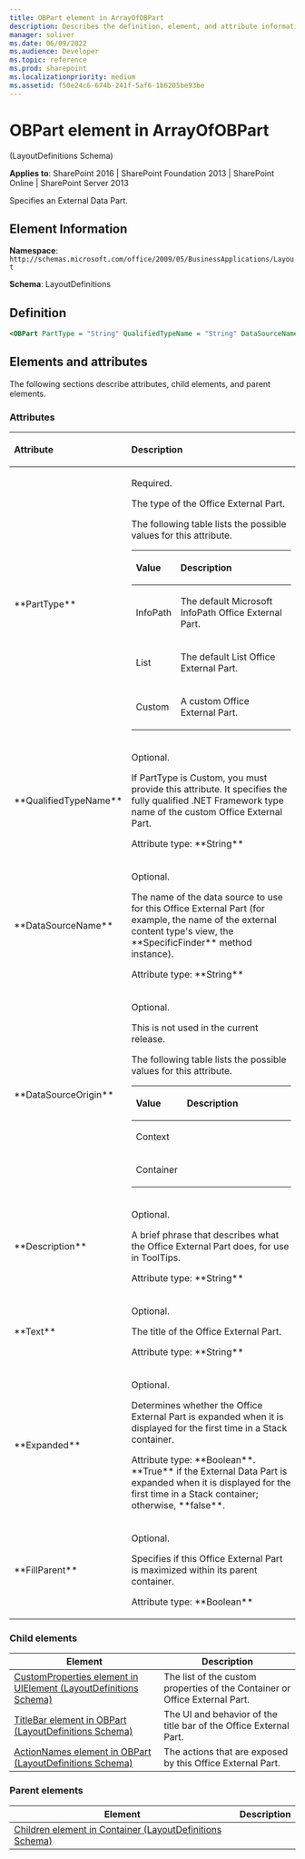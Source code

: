 ```yaml
---
title: OBPart element in ArrayOfOBPart
description: Describes the definition, element, and attribute information for the OBPart element in ArrayOfOBPart, which specifies an External Data Part.
manager: soliver
ms.date: 06/09/2022
ms.audience: Developer
ms.topic: reference
ms.prod: sharepoint
ms.localizationpriority: medium
ms.assetid: f50e24c6-674b-241f-5af6-1b6205be93be
---
```


# OBPart element in ArrayOfOBPart 

(LayoutDefinitions Schema)

**Applies to**: SharePoint 2016 | SharePoint Foundation 2013 | SharePoint Online | SharePoint Server 2013

Specifies an External Data Part.

## Element Information

**Namespace**: `http://schemas.microsoft.com/office/2009/05/BusinessApplications/Layout`

**Schema**: LayoutDefinitions

## Definition

```XML
<OBPart PartType = "String" QualifiedTypeName = "String" DataSourceName = "String" DataSourceOrigin = "String" Description = "String" Text = "String" Expanded = "Boolean" FillParent = "Boolean"> </OBPart>
```

## Elements and attributes

The following sections describe attributes, child elements, and parent elements.

### Attributes

<table>
<colgroup>
<col width="20%" />
<col width="80%" />
</colgroup>
<thead>
<tr class="header">
<th align="left"><p>Attribute</p></th>
<th align="left"><p>Description</p></th>
</tr>
</thead>
<tbody>
<tr class="odd">
<td align="left"><p>**PartType**</p></td>
<td align="left"><p>Required.</p>
<p>The type of the Office External Part.</p>
<p>The following table lists the possible values for this attribute.</p>
<div class="tableSection">
<table>
<colgroup>
<col width="20%" />
<col width="80%" />
</colgroup>
<thead>
<tr class="header">
<th align="left"><p>Value</p></th>
<th align="left"><p>Description</p></th>
</tr>
</thead>
<tbody>
<tr class="odd">
<td align="left"><p>InfoPath</p></td>
<td align="left"><p>The default Microsoft InfoPath Office External Part.</p></td>
</tr>
<tr class="even">
<td align="left"><p>List</p></td>
<td align="left"><p>The default List Office External Part.</p></td>
</tr>
<tr class="odd">
<td align="left"><p>Custom</p></td>
<td align="left"><p>A custom Office External Part.</p></td>
</tr>
</tbody>
</table>
</div></td>
</tr>
<tr class="even">
<td align="left"><p>**QualifiedTypeName**</p></td>
<td align="left"><p>Optional.</p>
<p>If PartType is Custom, you must provide this attribute. It specifies the fully qualified .NET Framework type name of the custom Office External Part.</p>
<p>Attribute type: **String**</p></td>
</tr>
<tr class="odd">
<td align="left"><p>**DataSourceName**</p></td>
<td align="left"><p>Optional.</p>
<p>The name of the data source to use for this Office External Part (for example, the name of the external content type's view, the **SpecificFinder** method instance).</p>
<p>Attribute type: **String**</p></td>
</tr>
<tr class="even">
<td align="left"><p>**DataSourceOrigin**</p></td>
<td align="left"><p>Optional.</p>
<p>This is not used in the current release.</p>
<p>The following table lists the possible values for this attribute.</p>
<div class="tableSection">
<table>
<colgroup>
<col width="20%" />
<col width="80%" />
</colgroup>
<thead>
<tr class="header">
<th align="left"><p>Value</p></th>
<th align="left"><p>Description</p></th>
</tr>
</thead>
<tbody>
<tr class="odd">
<td align="left"><p>Context</p></td>
<td align="left"></td>
</tr>
<tr class="even">
<td align="left"><p>Container</p></td>
<td align="left"></td>
</tr>
</tbody>
</table>
</div></td>
</tr>
<tr class="odd">
<td align="left"><p>**Description**</p></td>
<td align="left"><p>Optional.</p>
<p>A brief phrase that describes what the Office External Part does, for use in ToolTips.</p>
<p>Attribute type: **String**</p></td>
</tr>
<tr class="even">
<td align="left"><p>**Text**</p></td>
<td align="left"><p>Optional.</p>
<p>The title of the Office External Part.</p>
<p>Attribute type: **String**</p></td>
</tr>
<tr class="odd">
<td align="left"><p>**Expanded**</p></td>
<td align="left"><p>Optional.</p>
<p>Determines whether the Office External Part is expanded when it is displayed for the first time in a Stack container.</p>
<p>Attribute type: **Boolean**. **True** if the External Data Part is expanded when it is displayed for the first time in a Stack container; otherwise, **false**.</p></td>
</tr>
<tr class="even">
<td align="left"><p>**FillParent**</p></td>
<td align="left"><p>Optional.</p>
<p>Specifies if this Office External Part is maximized within its parent container.</p>
<p>Attribute type: **Boolean**</p></td>
</tr>
</tbody>
</table>

### Child elements

|Element|Description|
|-------|-----------|
|[CustomProperties element in UIElement (LayoutDefinitions Schema)](customproperties-element-in-uielement-layoutdefinitions-schema.md)|The list of the custom properties of the Container or Office External Part.|
|[TitleBar element in OBPart (LayoutDefinitions Schema)](titlebar-element-in-obpart-layoutdefinitions-schema.md)|The UI and behavior of the title bar of the Office External Part.|
|[ActionNames element in OBPart (LayoutDefinitions Schema)](actionnames-element-in-obpart-layoutdefinitions-schema.md)|The actions that are exposed by this Office External Part.|


### Parent elements

|Element|Description|
|-------|-----------|
|[Children element in Container (LayoutDefinitions Schema)](children-element-in-container-layoutdefinitions-schema.md)|








